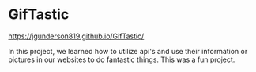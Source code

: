 # GifTastic

https://jgunderson819.github.io/GifTastic/

In this project, we learned how to utilize api's and use their information or pictures in our websites to do fantastic things. This was a fun project.